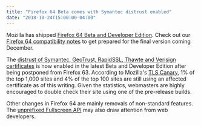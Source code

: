```yaml
---
title: "Firefox 64 Beta comes with Symantec distrust enabled"
date: "2018-10-24T15:00:00-04:00"
---
```

Mozilla has shipped [Firefox 64 Beta and Developer Edition](https://www.mozilla.org/firefox/channel/desktop/). Check out our [Firefox 64 compatibility notes](https://www.fxsitecompat.com/en-CA/versions/64/) to get prepared for the final version coming December.

The [distrust of Symantec, GeoTrust, RapidSSL, Thawte and Verisign certificates](https://www.fxsitecompat.com/en-CA/docs/2018/symantec-geotrust-rapidssl-thawte-verisign-certificates-will-all-be-distrusted-in-october-2018/) is now enabled in the latest Beta and Developer Edition after being postponed from Firefox 63. According to Mozilla's [TLS Canary](http://tlscanary-plot-8e95d89854d73f4d.elb.us-west-2.amazonaws.com/), 1% of the top 1,000 sites and 4% of the top 100 sites are still using an affected certificate as of this writing. Given the statistics, webmasters are highly encouraged to double check their site using one of the pre-release builds.

Other changes in Firefox 64 are mainly removals of non-standard features. The [unprefixed Fullscreen API](https://www.fxsitecompat.com/en-CA/docs/2018/fullscreen-api-has-been-unprefixed/) may also draw attention from web developers.
